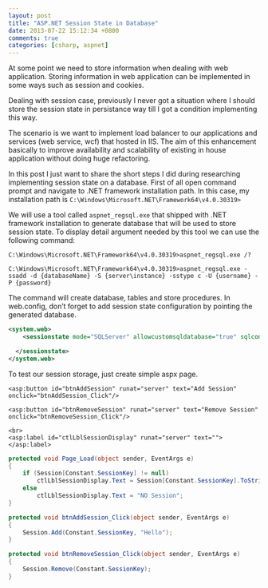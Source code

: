 ```yaml
---
layout: post
title: "ASP.NET Session State in Database"
date: 2013-07-22 15:12:34 +0800
comments: true
categories: [csharp, aspnet]
---
```

At some point we need to store information when dealing with web application.
Storing information in web application can be implemented in some ways such as session and cookies.

Dealing with session case, previously I never got a situation where I should store the session state in persistance way till I got a condition implementing this way.

The scenario is we want to implement load balancer to our applications and services (web service, wcf) that hosted in IIS. The aim of this enhancement basically to improve availability and scalability of existing in house application without doing huge refactoring.

In this post I just want to share the short steps I did during researching implementing session state on a database.
First of all open command prompt and navigate to .NET framework installation path. In this case, my installation path is <code>C:\Windows\Microsoft.NET\Framework64\v4.0.30319></code>

We will use a tool called <code>aspnet_regsql.exe</code> that shipped with .NET framework installation to generate database that will be used to store session state. To display detail argument needed by this tool we can use the following command:

``` vctreestatus aspnet_regsql
C:\Windows\Microsoft.NET\Framework64\v4.0.30319>aspnet_regsql.exe /?
```

``` vctreestatus generate session state database
C:\Windows\Microsoft.NET\Framework64\v4.0.30319>aspnet_regsql.exe -ssadd -d {databaseName} -S {server\instance} -sstype c -U {username} -P {password}
```

The command will create database, tables and store procedures.
In web.config, don’t forget to add session state configuration by pointing the generated database.

``` xml session state configuration
<system.web>
    <sessionstate mode="SQLServer" allowcustomsqldatabase="true" sqlconnectionstring="Data Source={server\instance};Initial Catalog={databaseName}; user={username}; password={password}" cookieless="false" timeout="20">

  </sessionstate>
</system.web>
```
To test our session storage, just create simple aspx page.

``` aspx-cs sample.aspx
<asp:button id="btnAddSession" runat="server" text="Add Session" onclick="btnAddSession_Click"/>

<asp:button id="btnRemoveSession" runat="server" text="Remove Session" onclick="btnRemoveSession_Click"/>

<br>
<asp:label id="ctlLblSessionDisplay" runat="server" text=""></asp:label>

```

``` c# sample.aspx.cs
protected void Page_Load(object sender, EventArgs e)
{
    if (Session[Constant.SessionKey] != null)
        ctlLblSessionDisplay.Text = Session[Constant.SessionKey].ToString();
    else
        ctlLblSessionDisplay.Text = "NO Session";
}

protected void btnAddSession_Click(object sender, EventArgs e)
{
    Session.Add(Constant.SessionKey, "Hello");
}

protected void btnRemoveSession_Click(object sender, EventArgs e)
{
    Session.Remove(Constant.SessionKey);
}
```
